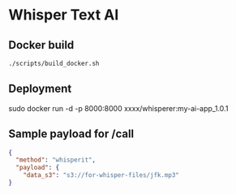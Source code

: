 # Whisper Text AI

## Docker build

```sh
./scripts/build_docker.sh
```

## Deployment
sudo docker run -d -p 8000:8000 xxxx/whisperer:my-ai-app_1.0.1

## Sample payload for /call
```json
{
  "method": "whisperit",
  "payload": {
    "data_s3": "s3://for-whisper-files/jfk.mp3"
}
```
